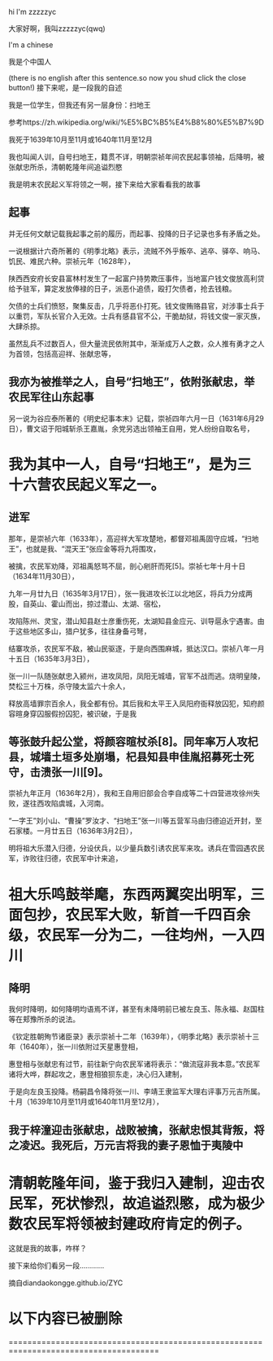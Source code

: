 hi l'm zzzzzyc

大家好啊，我叫zzzzzyc(qwq)

I'm a chinese

我是个中国人

(there is no english after this sentence.so now you shud click the close button!)
接下来呢，是一段我的自述

我是一位学生，但我还有另一层身份：扫地王

参考https://zh.wikipedia.org/wiki/%E5%BC%B5%E4%B8%80%E5%B7%9D

我死于1639年10月至11月或1640年11月至12月

我也叫闻人训，自号扫地王，籍贯不详，明朝崇祯年间农民起事领袖，后降明，被张献忠所杀，清朝乾隆年间追谥烈愍

我是明末农民起义军将领之一啊，接下来给大家看看我的故事

起事
  -----------------------------------------------------------------------------
  并无任何文献记载我起事之前的履历，而起事、投降的日子记录也多有矛盾之处。
  
  一说根据计六奇所著的《明季北略》表示，流贼不外乎叛卒、逃卒、驿卒、响马、饥民、难民六种。崇祯元年（1628年），
  
  陕西西安府长安县富林村发生了一起富户持势欺压事件，当地富户钱文俊放高利贷给予驻军，算定发放俸禄的日子，派恶仆追债，殴打欠债者，抢去钱粮。
  
  欠债的士兵们愤怒，聚集反击，几乎将恶仆打死。钱文俊贿赂县官，对涉事士兵于以重罚，军队长官介入无效。士兵有感县官不公，干脆劫狱，将钱文俊一家灭族，大肆杀掠。
  
  虽然乱兵不过数百人，但大量流民依附其中，渐渐成万人之数，众人推有勇才之人为首领，包括高迎祥、张献忠等，
  
  我亦为被推举之人，自号“扫地王”，依附张献忠，举农民军往山东起事
  -----------------------------------------------------------------------------
  另一说为谷应泰所著的《明史纪事本末》记载，崇祯四年六月一日（1631年6月29日），曹文诏于阳城斩杀王嘉胤，余党另选出领袖王自用，党人纷纷自取名号，
  
  我为其中一人，自号“扫地王”，是为三十六营农民起义军之一。
===============================================================================
进军
  -----------------------------------------------------------------------------
  那年，是崇祯六年（1633年），高迎祥大军攻楚地，都督邓祖禹固守应城，“扫地王”，也就是我、“混天王”张应金等将九将围攻，
  
  被擒，农民军劝降，邓祖禹怒骂不屈，剖心剜肝而死[5]。崇祯七年十月十日（1634年11月30日），
  
  九年一月廿九日（1635年3月17日），张一我进攻长江以北地区，将兵力分成两股，自英山、霍山而出，掠过潜山、太湖、宿松，
  
  攻陷陈州、灵宝，潜山知县赵士彦重伤死，太湖知县金应元、训导扈永宁遇害。由于这些地区多山，猎户犹多，往往身备弓弩，
  
  结寨攻杀，农民军不敌，被山民驱逐，于是向西围麻城，抵达汉口。崇祯八年一月十五日（1635年3月3日），
  
  张一川一队随张献忠入颍州，进攻凤阳，凤阳无城墙，官军不战而逃。烧明皇陵，焚松三十万株，杀守陵太监六十余人，
  
  释放高墙罪宗百余人，我全都有份。其后我和太平王入凤阳府衙释放囚犯，知府颜容暄身穿囚服假扮囚犯，被识破，于是我
  
  等张鼓升起公堂，将颜容暄杖杀[8]。同年率万人攻杞县，城墙土垣多处崩塌，杞县知县申佳胤招募死士死守，击溃张一川[9]。
  -----------------------------------------------------------------------------
  崇祯九年正月（1636年2月），我和王自用旧部会合李自成等二十四营进攻徐州失败，遂往西攻陷虞城，入河南。
  
  “一字王”刘小山、“曹操”罗汝才、“扫地王”张一川等五营军马由归德迫近开封，至石家楼。一月廿五日（1636年3月2日），
  
  明将祖大乐潜入归德，分设伏兵，以少量兵数引诱农民军来攻。诱兵在雪园遇农民军，诈败往归德，农民军中计来追，
  
  祖大乐鸣鼓举麾，东西两翼突出明军，三面包抄，农民军大败，斩首一千四百余级，农民军一分为二，一往均州，一入四川
===============================================================================
降明
  -----------------------------------------------------------------------------
  我何时降明，如何降明均语焉不详，甚至有未降明前已被左良玉、陈永福、赵国柱等在郏豫所杀的说法。
  
  《钦定胜朝殉节诸臣录》表示崇祯十二年（1639年），《明季北略》表示崇祯十三年（1640年），张一川依附过天星惠登相，
  
  惠登相与张献忠有过节，前往新宁向农民军诸将表示：“做流寇非我本意。”农民军诸将大哗，群起攻之，惠登相狼狈东走，决心归入建制，
  
  于是向左良玉投降。杨嗣昌令降将张一川、李靖王隶监军大理右评事万元吉所属。十月（1639年10月至11月或1640年11月至12月），
  
  我于梓潼迎击张献忠，战败被擒，张献忠恨其背叛，将之凌迟。我死后，万元吉将我的妻子恩恤于夷陵中
  -----------------------------------------------------------------------------
  清朝乾隆年间，鉴于我归入建制，迎击农民军，死状惨烈，故追谥烈愍，成为极少数农民军将领被封建政府肯定的例子。
=============================================================================== 
这就是我的故事，咋样？

接下来给你们看另一段............

摘自diandaokongge.github.io/ZYC
# 以下内容已被删除
======================================================================================
